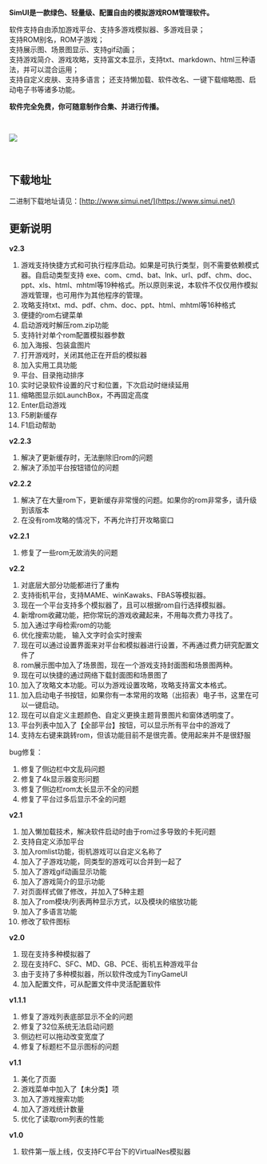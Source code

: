 **SimUI是一款绿色、轻量级、配置自由的模拟游戏ROM管理软件。**

软件支持自由添加游戏平台、支持多游戏模拟器、多游戏目录；  
支持ROM别名，ROM子游戏；  
支持展示图、场景图显示、支持gif动画；  
支持游戏简介、游戏攻略，支持富文本显示，支持txt、markdown、html三种语法，并可以混合运用；  
支持自定义皮肤、支持多语言；
还支持懒加载、软件改名、一键下载缩略图、启动电子书等诸多功能。

**软件完全免费，你可随意制作合集、并进行传播。**

&nbsp;

![](images/logo.jpg)

&nbsp;
## 下载地址

二进制下载地址请见：[http://www.simui.net/](https://www.simui.net/)

## 更新说明

**v2.3**

1. 游戏支持快捷方式和可执行程序启动。如果是可执行类型，则不需要依赖模式器。自启动类型支持
exe、com、cmd、bat、lnk、url、pdf、chm、doc、ppt、xls、html、mhtml等19种格式。所以原则来说，本软件不仅仅用作模拟游戏管理，也可用作为其他程序的管理。
2. 攻略支持txt、md、pdf、chm、doc、ppt、html、mhtml等16种格式
3. 便捷的rom右键菜单
4. 启动游戏时解压rom.zip功能
5. 支持针对单个rom配置模拟器参数
6. 加入海报、包装盒图片
7. 打开游戏时，关闭其他正在开启的模拟器
8. 加入实用工具功能
9. 平台、目录拖动排序
10. 实时记录软件设置的尺寸和位置，下次启动时继续延用
11. 缩略图显示如LaunchBox，不再固定高度
12. Enter启动游戏
13. F5刷新缓存
14. F1启动帮助

**v2.2.3**

1. 解决了更新缓存时，无法删除旧rom的问题
2. 解决了添加平台按钮错位的问题

**v2.2.2**

1. 解决了在大量rom下，更新缓存非常慢的问题。如果你的rom非常多，请升级到该版本
2. 在没有rom攻略的情况下，不再允许打开攻略窗口

**v2.2.1**

1. 修复了一些rom无故消失的问题

**v2.2**

1. 对底层大部分功能都进行了重构
2. 支持街机平台，支持MAME、winKawaks、FBAS等模拟器。
3. 现在一个平台支持多个模拟器了，且可以根据rom自行选择模拟器。
4. 新增rom收藏功能，把你常玩的游戏收藏起来，不用每次费力寻找了。
5. 加入通过字母检索rom的功能
6. 优化搜索功能， 输入文字时会实时搜索
7. 现在可以通过设置界面来对平台和模拟器进行设置，不再通过费力研究配置文件了
8. rom展示图中加入了场景图，现在一个游戏支持封面图和场景图两种。
9. 现在可以快捷的通过网络下载封面图和场景图了
10. 加入了攻略文本功能。可以为游戏设置攻略，攻略支持富文本格式。
11. 加入启动电子书按钮，如果你有一本常用的攻略（出招表）电子书，这里在可以一键启动。
12. 现在可以自定义主题颜色、自定义更换主题背景图片和窗体透明度了。
13. 平台列表中加入了【全部平台】按钮，可以显示所有平台中的游戏了
14. 支持左右键来跳转rom，但该功能目前不是很完善。使用起来并不是很舒服

bug修复：

1. 修复了侧边栏中文乱码问题
2. 修复了4k显示器变形问题
3. 修复了侧边栏rom太长显示不全的问题
4. 修复了平台过多后显示不全的问题

**v2.1**

1. 加入懒加载技术，解决软件启动时由于rom过多导致的卡死问题
2. 支持自定义添加平台
3. 加入romlist功能，街机游戏可以自定义名称了
4. 加入了子游戏功能，同类型的游戏可以合并到一起了
5. 加入了游戏gif动画显示功能
6. 加入了游戏简介的显示功能
7. 对页面样式做了修改，并加入了5种主题
8. 加入了rom模块/列表两种显示方式，以及模块的缩放功能
9. 加入了多语言功能
10. 修改了软件图标

**v2.0**

1. 现在支持多种模拟器了
2. 现在支持FC、SFC、MD、GB、PCE、街机五种游戏平台
3. 由于支持了多种模拟器，所以软件改成为TinyGameUI
4. 加入配置文件，可从配置文件中灵活配置软件

**v1.1.1**

1. 修复了游戏列表底部显示不全的问题
2. 修复了32位系统无法启动问题
3. 侧边栏可以拖动改变宽度了
4. 修复了标题栏不显示图标的问题

**v1.1**

1. 美化了页面
2. 游戏菜单中加入了【未分类】项
3. 加入了游戏搜索功能
4. 加入了游戏统计数量
5. 优化了读取rom列表的性能

**v1.0**

1. 软件第一版上线，仅支持FC平台下的VirtualNes模拟器
